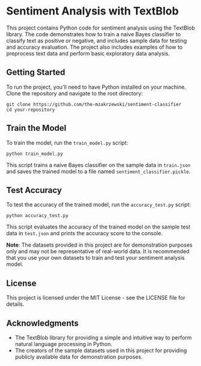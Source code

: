# Sentiment Analysis with TextBlob

This project contains Python code for sentiment analysis using the TextBlob library. The code demonstrates how to train a naive Bayes classifier to classify text as positive or negative, and includes sample data for testing and accuracy evaluation. The project also includes examples of how to preprocess text data and perform basic exploratory data analysis.

## Getting Started

To run the project, you'll need to have Python installed on your machine. Clone the repository and navigate to the root directory:

````commandline
git clone https://github.com/the-mzakrzewski/sentiment-classifier
cd your-repository
````

## Train the Model

To train the model, run the `train_model.py` script:

````commandline
python train_model.py
````

This script trains a naive Bayes classifier on the sample data in `train.json` and saves the trained model to a file named `sentiment_classifier.pickle`.

## Test Accuracy

To test the accuracy of the trained model, run the `accuracy_test.py` script:

````commandline
python accuracy_test.py
````

This script evaluates the accuracy of the trained model on the sample test data in `test.json` and prints the accuracy score to the console.

**Note**: The datasets provided in this project are for demonstration purposes only and may not be representative of real-world data. It is recommended that you use your own datasets to train and test your sentiment analysis model.

## License

This project is licensed under the MIT License - see the LICENSE file for details.

## Acknowledgments

- The TextBlob library for providing a simple and intuitive way to perform natural language processing in Python.
- The creators of the sample datasets used in this project for providing publicly available data for demonstration purposes.
